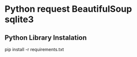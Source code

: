 # Python request BeautifulSoup sqlite3 
## Python Library Instalation
pip install -r requirements.txt
